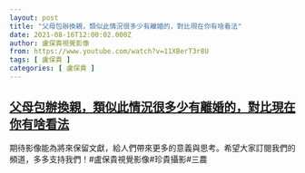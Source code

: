 ```yaml
---
layout: post
title: "父母包辦換親，類似此情況很多少有離婚的，對比現在你有啥看法"
date: 2021-08-16T12:00:02.000Z
author: 盧保貴視覺影像
from: https://www.youtube.com/watch?v=11XBerT3r8U
tags: [ 盧保貴 ]
categories: [ 盧保貴 ]
---
```

<!--1629115202000-->
[父母包辦換親，類似此情況很多少有離婚的，對比現在你有啥看法](https://www.youtube.com/watch?v=11XBerT3r8U)
------

<div>
期待影像能為將來保留文獻，給人們帶來更多的意義與思考。希望大家訂閱我們的頻道，多多支持我們！#盧保貴視覺影像#珍貴攝影#三農
</div>
